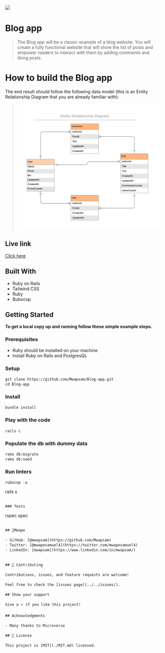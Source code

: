 ![](https://img.shields.io/badge/Microverse-blueviolet)

# Blog app

> The Blog app will be a classic example of a blog website. You will create a fully functional website that will show the list of posts and empower readers to interact with them by adding comments and liking posts.

# How to build the Blog app
The end result should follow the following data model (this is an Entity Relationship Diagram that you are already familiar with):

> ![](./app/assets/images/blog_app_erd.png)

## Live link 
[Click here](https://magic-bloger.herokuapp.com)


## Built With

- Ruby on Rails
- Tailwind CSS
- Ruby
- Bubocop


## Getting Started

**To get a local copy up and running follow these simple example steps.**

### Prerequisites
- Ruby should be installed on your machine
- Install Ruby on Rails and PostgresQL

### Setup
```
git clone https://github.com/Mwapsam/Blog-app.git
cd Blog-app
```
### Install
```
bundle install
```

### Play with the code
```
rails c
```

### Populate the db with dummy data
```
rake db:migrate
rake db:seed
```

### Run linters
```
rubocop -a

```
rails s
```

### Tests
```
rspec spec
```

## 👤Mwape

- GitHub: [@mwapsam](https://github.com/Mwapsam)
- Twitter: [@mwapesamuel4](https://twitter.com/mwapesamuel4)
- LinkedIn: [mwapsam](https://www.linkedin.com/in/mwapsam/)


## 🤝 Contributing

Contributions, issues, and feature requests are welcome!

Feel free to check the [issues page](../../issues/).

## Show your support

Give a ⭐️ if you like this project!

## Acknowledgments

- Many thanks to Microverse

## 📝 License

This project is [MIT](./MIT.md) licensed.
